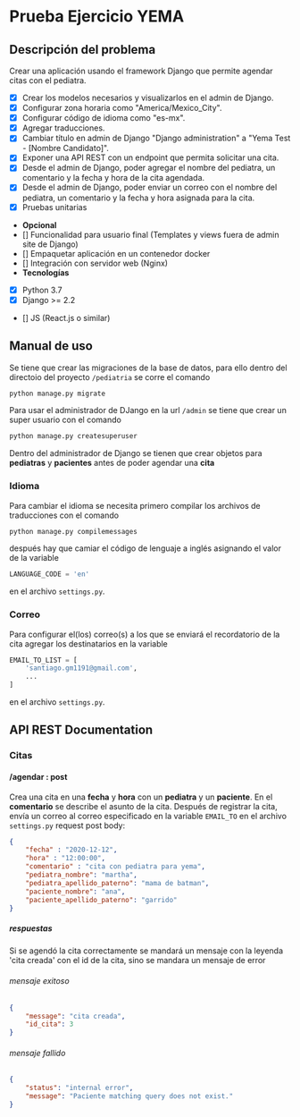 # Prueba Ejercicio YEMA
## Descripción del problema
Crear una aplicación usando el framework Django que permite agendar citas con el pediatra.
- [x] Crear los modelos necesarios y visualizarlos en el admin de Django.
- [x] Configurar zona horaria como "America/Mexico_City".
- [x] Configurar código de idioma como "es-mx".
- [x] Agregar traducciones.
- [x] Cambiar título en admin de Django "Django administration" a "Yema Test - [Nombre Candidato]".
- [x] Exponer una API REST con un endpoint que permita solicitar una cita.
- [x] Desde el admin de Django, poder agregar el nombre del pediatra, un comentario y la fecha y hora de la cita agendada.
- [x] Desde el admin de Django, poder enviar un correo con el nombre del pediatra, un comentario y la fecha y hora asignada para la cita.
- [x] Pruebas unitarias
- **Opcional**
- [] Funcionalidad para usuario final (Templates y views fuera de admin site de Django)
- [] Empaquetar aplicación en un contenedor docker
- [] Integración con servidor web (Nginx)
- **Tecnologías**
- [x] Python 3.7
- [x] Django >= 2.2
- [] JS (React.js o similar)

## Manual de uso

Se tiene que crear las migraciones de la base de datos, para ello dentro del directoio del proyecto `/pediatria` se corre el comando

``` bash
python manage.py migrate
```

Para usar el administrador de DJango en la url `/admin` se tiene que crear un super usuario con el comando

``` bash
python manage.py createsuperuser
```
Dentro del administrador de Django se tienen que crear objetos para **pediatras** y **pacientes** antes de poder agendar una **cita**

### Idioma

Para cambiar el idioma se necesita primero compilar los archivos de traducciones con el comando

``` bash
python manage.py compilemessages
```

después hay que camiar el código de lenguaje a inglés asignando el valor de la variable 

``` python
LANGUAGE_CODE = 'en'
```
en el archivo `settings.py`.

### Correo

Para configurar el(los) correo(s) a los que se enviará el recordatorio de la cita agregar los destinatarios en la variable

``` python
EMAIL_TO_LIST = [
    'santiago.gm1191@gmail.com',
    ...
]
```
en el archivo `settings.py`.

## API REST Documentation

### Citas

#### /agendar : post
Crea una cita en una **fecha** y **hora** con un **pediatra** y un **paciente**. En el **comentario** se describe el asunto de la cita. Después de registrar la cita, envía un correo al correo especificado en la variable `EMAIL_TO` en el archivo `settings.py`
request post body:

``` json
{
    "fecha" : "2020-12-12",
    "hora" : "12:00:00",
    "comentario" : "cita con pediatra para yema",
    "pediatra_nombre": "martha",
    "pediatra_apellido_paterno": "mama de batman",
    "paciente_nombre": "ana",
    "paciente_apellido_paterno": "garrido"
}
```

##### respuestas
Si se agendó la cita correctamente se mandará un mensaje con la leyenda 'cita creada' con el id de la cita, sino se mandara un mensaje de error

###### mensaje exitoso
``` json
{
    "message": "cita creada",
    "id_cita": 3
}
```

###### mensaje fallido 
``` json
{
    "status": "internal error",
    "message": "Paciente matching query does not exist."
}
```